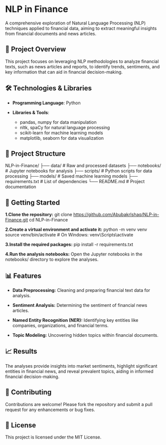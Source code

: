 # NLP in Finance
A comprehensive exploration of Natural Language Processing (NLP) techniques applied to financial data, aiming to extract meaningful insights from financial documents and news articles.

## 📌 Project Overview
This project focuses on leveraging NLP methodologies to analyze financial texts, such as news articles and reports, to identify trends, sentiments, and key information that can aid in financial decision-making.

## 🛠️ Technologies & Libraries

+ __Programming Language__: Python
+ __Libraries & Tools__:

  - pandas, numpy for data manipulation
  - nltk, spaCy for natural language processing
  - scikit-learn for machine learning models
  - matplotlib, seaborn for data visualization


## 📁 Project Structure
NLP-in-Finance/
├── data/                 # Raw and processed datasets
├── notebooks/            # Jupyter notebooks for analysis
├── scripts/              # Python scripts for data processing
├── models/               # Saved machine learning models
├── requirements.txt      # List of dependencies
└── README.md             # Project documentation

## 🚀 Getting Started

__1.Clone the repository:__
git clone https://github.com/AbubakrIshaq/NLP-in-Finance.git
cd NLP-in-Finance

__2.Create a virtual environment and activate it:__
python -m venv venv
source venv/bin/activate  # On Windows: venv\Scripts\activate

__3.Install the required packages:__
pip install -r requirements.txt

__4.Run the analysis notebooks:__ Open the Jupyter notebooks in the notebooks/ directory to explore the analyses.

## 📊 Features

- __Data Preprocessing:__ Cleaning and preparing financial text data for analysis.

- __Sentiment Analysis:__ Determining the sentiment of financial news articles.

- __Named Entity Recognition (NER):__ Identifying key entities like companies, organizations, and financial terms.

- __Topic Modeling:__ Uncovering hidden topics within financial documents.

## 📈 Results
The analyses provide insights into market sentiments, highlight significant entities in financial news, and reveal prevalent topics, aiding in informed financial decision-making.

## 🤝 Contributing
Contributions are welcome! Please fork the repository and submit a pull request for any enhancements or bug fixes.

## 📄 License
This project is licensed under the MIT License.




